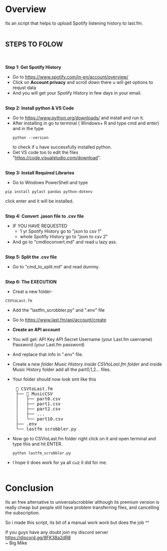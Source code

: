 # Overview 

Its an script that helps to upload Spotify listening history to last.fm. <br><br>

## STEPS TO FOLOW 
<br><br>
**Step 1: Get Spotify History**

- Go to https://www.spotify.com/in-en/account/overview/ 
- Click on **Account privacy** and scroll down there u will get options to requst data 
- And you will get your Spotify History in few days in your email. <br><br>


**Step 2: Install python & VS Code**

- Go to https://www.python.org/downloads/ and install and run it.
- After installing in go to terminal ( Windows+ R and type cmd and enter) and 
  in the type 
  ```
  python --version
  ```
  to check if u have successfully installed python.
- Get VS code too to edit the files "https://code.visualstudio.com/download". <br><br>


**Step 3: Install Required Libraries**

- Go to Windows PowerShell and type 
```
pip install pylast pandas python-dotenv
```
  click enter and it will be installed. <br><br>


**Step 4: Convert .jason file to .csv file**

- IF YOU HAVE REQUESTED
   - 1 yr Spotify History go to "json to csv 1"
   - whole Spotify History go to "json to csv 2"
- And go to "cmdtoconvert.md" and read u lazy ass. <br><br>


**Step 5: Split the .csv file**

- Go to "cmd_to_split.md" and read dummy. <br><br>


**Step 6: The EXECUTION**

- Creat a new folder- 
```
CSVtoLast.fm
```
- Add the "lastfm_scrobbler.py" and ".env" file 
- Go to https://www.last.fm/api/account/create

- **Create an API account**
- You will get:
    API Key
    API Secret
    Username (your Last.fm username)
    Password (your Last.fm password)
- And replace that info in ".env" file.

- Create a *new folder Music History inside CSVtoLast.fm folder* 
  and inside Music History folder add all the 
  part0,1,2... files.

- Your folder should now look smt like this 

<pre>
    📁 CSVtoLast.fm
    ├── 📁 MusicCSV
    │   ├── part0.csv
    │   ├── part1.csv
    │   ├── part2.csv
    │   ├── ...
    │   └── part10.csv
    ├── .env
    └── lastfm_scrobbler.py 
</pre>

- Now go to CSVtoLast.fm folder right click on it and open terminal 
  and type this and hit ENTER. 
  ```
  python lastfm_scrobbler.py
  ```

- I hope it does work for ya all cuz it did for me. <br><br>


# Conclusion

Its an free alternative to universalscrobbler although its premium version is really cheap but 
people still have problem transferring files, and cancelling the subscription. 

So i made this script, 
its bit of a manual work work but does the job ^^

If you guys have any doubt join my discord server https://discord.gg/8FK38a2dR8 <br>
   ~ Big Mike
